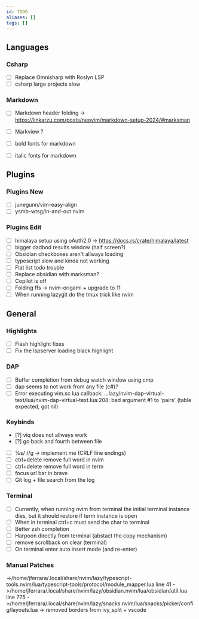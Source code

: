 ```yaml
---
id: TODO
aliases: []
tags: []
---
```


## Languages
### Csharp 
- [ ] Replace Omnisharp with Roslyn LSP 
- [ ] csharp large projects slow 

### Markdown 
- [ ] Markdown header folding -> https://linkarzu.com/posts/neovim/markdown-setup-2024/#marksman 
- [ ] Markview ?
- [ ] bold fonts for markdown 
- [ ] italic fonts for markdown 


## Plugins
### Plugins New 
- [ ] junegunn/vim-easy-align 
- [ ] ysmb-wtsg/in-and-out.nvim 

### Plugins Edit 
- [ ] himalaya setup using oAuth2.0 -> https://docs.rs/crate/himalaya/latest 
- [ ] bigger dadbod results window (half screen?) 
- [ ] Obsidian checkboxes aren't allways loading 
- [ ] typescript slow and kinda not working 
- [ ] Flat list todo trouble 
- [ ] Replace obsidian with marksman? 
- [ ] Copilot is off 
- [ ] Folding ffs -> nvim-origami + upgrade to 11 
- [ ] When running lazygit do the tmux trick like nvim 

## General
### Highlights 
- [ ] Flash highlight fixes 
- [ ] Fix the lspserver loading black highlight 

### DAP 
- [ ] Buffer completion from debug watch window using cmp 
- [ ] dap seems to not work from any file (c#)? 
- [ ] Error executing vim.sc lua callback: ...lazy/nvim-dap-virtual-text/lua/nvim-dap-virtual-text.lua:208: bad argument #1 to 'pairs' (table expected, got nil) 

### Keybinds 
- [?] viq does not allways work 
- [?] go back and fourth between file 
- [ ] %s///g  -> implement me (CRLF line endings) 
- [ ] ctrl+delete remove full word in nvim 
- [ ] ctrl+delete remove full word in term 
- [ ] focus url bar in brave 
- [ ] Git log + file search from the log 

### Terminal 
- [ ] Currently, when running nvim from terminal the initial terminal instance dies, but it should restore if term instance is open 
- [ ] When in terminal ctrl+c must send the char to terminal 
- [ ] Better zsh completion 
- [ ] Harpoon directly from terminal (abstact the copy mechanism) 
- [ ] remove scrollback on clear (terminal) 
- [ ] On terminal enter auto insert mode (and re-enter) 

### Manual Patches
->/home/jferrara/.local/share/nvim/lazy/typescript-tools.nvim/lua/typescript-tools/protocol/module_mapper.lua line 41
->/home/jferrara/.local/share/nvim/lazy/obsidian.nvim/lua/obsidian/util.lua line 775
->/home/jferrara/.local/share/nvim/lazy/snacks.nvim/lua/snacks/picker/config/layouts.lua -> removed borders from ivy_split + vscode
